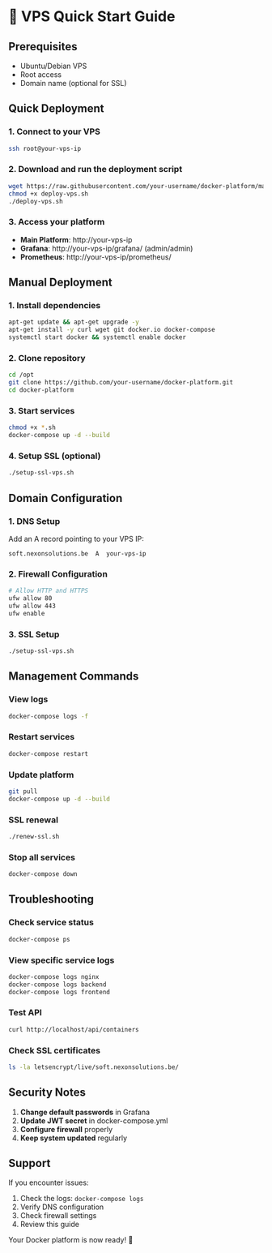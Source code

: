 # 🚀 VPS Quick Start Guide

## Prerequisites
- Ubuntu/Debian VPS
- Root access
- Domain name (optional for SSL)

## Quick Deployment

### 1. Connect to your VPS
```bash
ssh root@your-vps-ip
```

### 2. Download and run the deployment script
```bash
wget https://raw.githubusercontent.com/your-username/docker-platform/main/deploy-vps.sh
chmod +x deploy-vps.sh
./deploy-vps.sh
```

### 3. Access your platform
- **Main Platform**: http://your-vps-ip
- **Grafana**: http://your-vps-ip/grafana/ (admin/admin)
- **Prometheus**: http://your-vps-ip/prometheus/

## Manual Deployment

### 1. Install dependencies
```bash
apt-get update && apt-get upgrade -y
apt-get install -y curl wget git docker.io docker-compose
systemctl start docker && systemctl enable docker
```

### 2. Clone repository
```bash
cd /opt
git clone https://github.com/your-username/docker-platform.git
cd docker-platform
```

### 3. Start services
```bash
chmod +x *.sh
docker-compose up -d --build
```

### 4. Setup SSL (optional)
```bash
./setup-ssl-vps.sh
```

## Domain Configuration

### 1. DNS Setup
Add an A record pointing to your VPS IP:
```
soft.nexonsolutions.be  A  your-vps-ip
```

### 2. Firewall Configuration
```bash
# Allow HTTP and HTTPS
ufw allow 80
ufw allow 443
ufw enable
```

### 3. SSL Setup
```bash
./setup-ssl-vps.sh
```

## Management Commands

### View logs
```bash
docker-compose logs -f
```

### Restart services
```bash
docker-compose restart
```

### Update platform
```bash
git pull
docker-compose up -d --build
```

### SSL renewal
```bash
./renew-ssl.sh
```

### Stop all services
```bash
docker-compose down
```

## Troubleshooting

### Check service status
```bash
docker-compose ps
```

### View specific service logs
```bash
docker-compose logs nginx
docker-compose logs backend
docker-compose logs frontend
```

### Test API
```bash
curl http://localhost/api/containers
```

### Check SSL certificates
```bash
ls -la letsencrypt/live/soft.nexonsolutions.be/
```

## Security Notes

1. **Change default passwords** in Grafana
2. **Update JWT secret** in docker-compose.yml
3. **Configure firewall** properly
4. **Keep system updated** regularly

## Support

If you encounter issues:
1. Check the logs: `docker-compose logs`
2. Verify DNS configuration
3. Check firewall settings
4. Review this guide

Your Docker platform is now ready! 🎉 